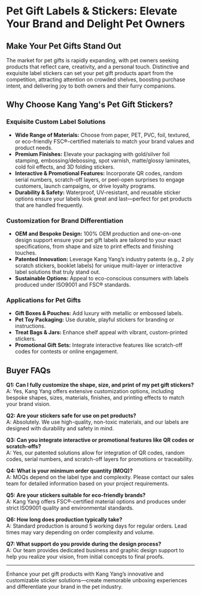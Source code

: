 # Pet Gift Labels & Stickers: Elevate Your Brand and Delight Pet Owners

## Make Your Pet Gifts Stand Out

The market for pet gifts is rapidly expanding, with pet owners seeking products that reflect care, creativity, and a personal touch. Distinctive and exquisite label stickers can set your pet gift products apart from the competition, attracting attention on crowded shelves, boosting purchase intent, and delivering joy to both owners and their furry companions.

## Why Choose Kang Yang's Pet Gift Stickers?

### Exquisite Custom Label Solutions

- **Wide Range of Materials:** Choose from paper, PET, PVC, foil, textured, or eco-friendly FSC®-certified materials to match your brand values and product needs.
- **Premium Finishes:** Elevate your packaging with gold/silver foil stamping, embossing/debossing, spot varnish, matte/glossy laminates, cold foil effects, and 3D folding stickers.
- **Interactive & Promotional Features:** Incorporate QR codes, random serial numbers, scratch-off layers, or peel-open surprises to engage customers, launch campaigns, or drive loyalty programs.
- **Durability & Safety:** Waterproof, UV-resistant, and reusable sticker options ensure your labels look great and last—perfect for pet products that are handled frequently.

### Customization for Brand Differentiation

- **OEM and Bespoke Design:** 100% OEM production and one-on-one design support ensure your pet gift labels are tailored to your exact specifications, from shape and size to print effects and finishing touches.
- **Patented Innovation:** Leverage Kang Yang’s industry patents (e.g., 2 ply scratch stickers, booklet labels) for unique multi-layer or interactive label solutions that truly stand out.
- **Sustainable Options:** Appeal to eco-conscious consumers with labels produced under ISO9001 and FSC® standards.

### Applications for Pet Gifts

- **Gift Boxes & Pouches:** Add luxury with metallic or embossed labels.
- **Pet Toy Packaging:** Use durable, playful stickers for branding or instructions.
- **Treat Bags & Jars:** Enhance shelf appeal with vibrant, custom-printed stickers.
- **Promotional Gift Sets:** Integrate interactive features like scratch-off codes for contests or online engagement.

## Buyer FAQs

**Q1: Can I fully customize the shape, size, and print of my pet gift stickers?**  
A: Yes, Kang Yang offers extensive customization options, including bespoke shapes, sizes, materials, finishes, and printing effects to match your brand vision.

**Q2: Are your stickers safe for use on pet products?**  
A: Absolutely. We use high-quality, non-toxic materials, and our labels are designed with durability and safety in mind.

**Q3: Can you integrate interactive or promotional features like QR codes or scratch-offs?**  
A: Yes, our patented solutions allow for integration of QR codes, random codes, serial numbers, and scratch-off layers for promotions or traceability.

**Q4: What is your minimum order quantity (MOQ)?**  
A: MOQs depend on the label type and complexity. Please contact our sales team for detailed information based on your project requirements.

**Q5: Are your stickers suitable for eco-friendly brands?**  
A: Kang Yang offers FSC®-certified material options and produces under strict ISO9001 quality and environmental standards.

**Q6: How long does production typically take?**  
A: Standard production is around 5 working days for regular orders. Lead times may vary depending on order complexity and volume.

**Q7: What support do you provide during the design process?**  
A: Our team provides dedicated business and graphic design support to help you realize your vision, from initial concepts to final proofs.

---

Enhance your pet gift products with Kang Yang’s innovative and customizable sticker solutions—create memorable unboxing experiences and differentiate your brand in the pet industry.